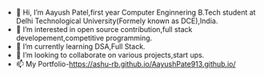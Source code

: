 - 👋 Hi, I’m Aayush Patel,first year Computer Enginnering B.Tech student at Delhi Technological University(Formely known as DCE),India.
- 👀 I’m interested in open source contribution,full stack developement,competitive programming.
- 🌱 I’m currently learning DSA,Full Stack.
- 💞️ I’m looking to collaborate on various projects,start ups.
- 📫 My Portfolio-https://ashu-rb.github.io/AayushPate913.github.io/


<!---
ashu-rb/ashu-rb is a ✨ special ✨ repository because its `README.md` (this file) appears on your GitHub profile.
You can click the Preview link to take a look at your changes.
--->
